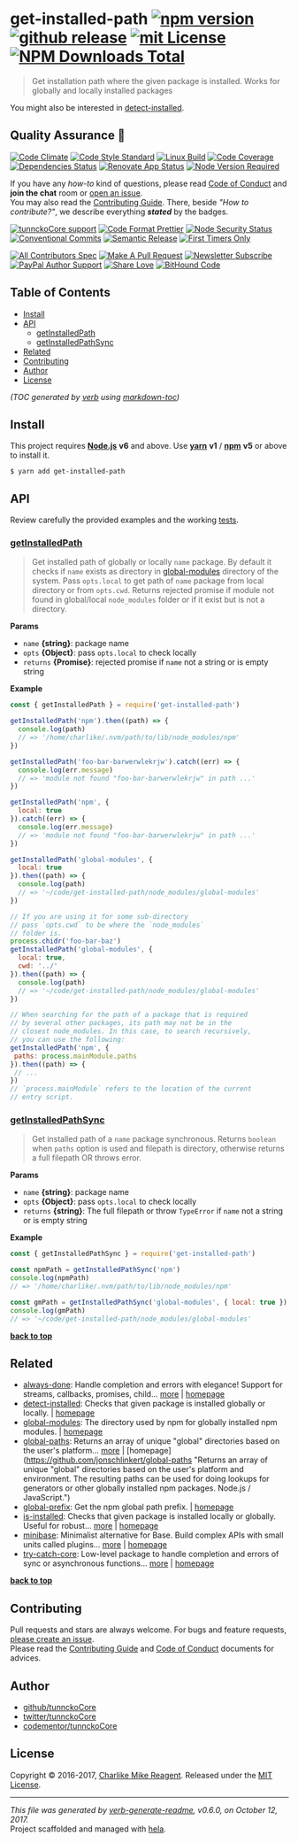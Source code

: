 # get-installed-path [![npm version][npmv-img]][npmv-url] [![github release][github-release-img]][github-release-url] [![mit License][license-img]][license-url] [![NPM Downloads Total][downloads-total-img]][npmv-url] 

<!--
[![NPM Downloads Weekly][downloads-weekly-img]][npmv-url]
[![NPM Downloads Total][downloads-total-img]][npmv-url] -->

> Get installation path where the given package is installed. Works for globally and locally installed packages

<div id="thetop"></div>

You might also be interested in [detect-installed](https://github.com/tunnckocore/detect-installed#readme).

## Quality Assurance :100:

[![Code Climate][codeclimate-img]][codeclimate-url] 
[![Code Style Standard][standard-img]][standard-url] 
[![Linux Build][travis-img]][travis-url] 
[![Code Coverage][codecov-img]][codecov-url] 
[![Dependencies Status][dependencies-img]][dependencies-url] 
[![Renovate App Status][renovate-img]][renovate-url] 
[![Node Version Required][nodeversion-img]][nodeversion-url] 

If you have any _how-to_ kind of questions, please read [Code of Conduct](./CODE_OF_CONDUCT.md) and **join the chat** room or [open an issue][open-issue-url].  
You may also read the [Contributing Guide](./CONTRIBUTING.md). There, beside _"How to contribute?"_, we describe everything **_stated_** by  the badges.

[![tunnckoCore support][chat-img]][chat-url] 
[![Code Format Prettier][prettier-img]][prettier-url] 
[![Node Security Status][nodesecurity-img]][nodesecurity-url] 
[![Conventional Commits][ccommits-img]][ccommits-url] 
[![Semantic Release][semantic-release-img]][semantic-release-url] 
[![First Timers Only][first-timers-only-img]][first-timers-only-url] 


[![All Contributors Spec][all-contributors-img]](#contributors) 
[![Make A Pull Request][prs-welcome-img]][prs-welcome-url] 
[![Newsletter Subscribe][tinyletter-img]][tinyletter-url] 
[![PayPal Author Support][paypal-donate-img]][paypal-donate-url] 
[![Share Love][share-love-img]][share-love-url] 
[![BitHound Code][bithound-code-img]][bithound-code-url] 

## Table of Contents
- [Install](#install)
- [API](#api)
  * [getInstalledPath](#getinstalledpath)
  * [getInstalledPathSync](#getinstalledpathsync)
- [Related](#related)
- [Contributing](#contributing)
- [Author](#author)
- [License](#license)

_(TOC generated by [verb](https://github.com/verbose/verb) using [markdown-toc](https://github.com/jonschlinkert/markdown-toc))_

## Install

This project requires [**Node.js**][nodeversion-url] **v6** and above. Use [**yarn**](https://yarnpkg.com) **v1** / [**npm**](https://www.npmjs.com) **v5** or above to install it.

```
$ yarn add get-installed-path
```

## API
Review carefully the provided examples and the working [tests](./test/index.js).

### [getInstalledPath](src/index.js#L71)

> Get installed path of globally or locally `name` package.
By default it checks if `name` exists as directory in [global-modules][]
directory of the system. Pass `opts.local` to get path of `name`
package from local directory or from `opts.cwd`. Returns rejected
promise if module not found in global/local `node_modules` folder or
if it exist but is not a directory.

**Params**

* `name` **{string}**: package name    
* `opts` **{Object}**: pass `opts.local` to check locally    
* `returns` **{Promise}**: rejected promise if `name` not a string or is empty string  

**Example**

```jsx
const { getInstalledPath } = require('get-installed-path')

getInstalledPath('npm').then((path) => {
  console.log(path)
  // => '/home/charlike/.nvm/path/to/lib/node_modules/npm'
})

getInstalledPath('foo-bar-barwerwlekrjw').catch((err) => {
  console.log(err.message)
  // => 'module not found "foo-bar-barwerwlekrjw" in path ...'
})

getInstalledPath('npm', {
  local: true
}).catch((err) => {
  console.log(err.message)
  // => 'module not found "foo-bar-barwerwlekrjw" in path ...'
})

getInstalledPath('global-modules', {
  local: true
}).then((path) => {
  console.log(path)
  // => '~/code/get-installed-path/node_modules/global-modules'
})

// If you are using it for some sub-directory
// pass `opts.cwd` to be where the `node_modules`
// folder is.
process.chidr('foo-bar-baz')
getInstalledPath('global-modules', {
  local: true,
  cwd: '../'
}).then((path) => {
  console.log(path)
  // => '~/code/get-installed-path/node_modules/global-modules'
})

// When searching for the path of a package that is required
// by several other packages, its path may not be in the
// closest node_modules. In this case, to search recursively,
// you can use the following:
getInstalledPath('npm', {
 paths: process.mainModule.paths
}).then((path) => {
 // ...
})
// `process.mainModule` refers to the location of the current
// entry script.
```

### [getInstalledPathSync](src/index.js#L124)

> Get installed path of a `name` package synchronous.
Returns `boolean` when `paths` option is used and filepath is directory,
otherwise returns a full filepath OR throws error.

**Params**

* `name` **{string}**: package name    
* `opts` **{Object}**: pass `opts.local` to check locally    
* `returns` **{string}**: The full filepath or throw `TypeError` if `name` not a string or is empty string  

**Example**

```jsx
const { getInstalledPathSync } = require('get-installed-path')

const npmPath = getInstalledPathSync('npm')
console.log(npmPath)
// => '/home/charlike/.nvm/path/to/lib/node_modules/npm'

const gmPath = getInstalledPathSync('global-modules', { local: true })
console.log(gmPath)
// => '~/code/get-installed-path/node_modules/global-modules'
```

**[back to top](#thetop)**

## Related
- [always-done](https://www.npmjs.com/package/always-done): Handle completion and errors with elegance! Support for streams, callbacks, promises, child… [more](https://github.com/hybridables/always-done#readme) | [homepage](https://github.com/hybridables/always-done#readme "Handle completion and errors with elegance! Support for streams, callbacks, promises, child processes, async/await and sync functions. A drop-in replacement for [async-done][] - pass 100% of its tests plus more")
- [detect-installed](https://www.npmjs.com/package/detect-installed): Checks that given package is installed globally or locally. | [homepage](https://github.com/tunnckocore/detect-installed#readme "Checks that given package is installed globally or locally.")
- [global-modules](https://www.npmjs.com/package/global-modules): The directory used by npm for globally installed npm modules. | [homepage](https://github.com/jonschlinkert/global-modules "The directory used by npm for globally installed npm modules.")
- [global-paths](https://www.npmjs.com/package/global-paths): Returns an array of unique "global" directories based on the user's platform… [more](https://github.com/jonschlinkert/global-paths) | [homepage](https://github.com/jonschlinkert/global-paths "Returns an array of unique "global" directories based on the user's platform and environment. The resulting paths can be used for doing lookups for generators or other globally installed npm packages. Node.js / JavaScript.")
- [global-prefix](https://www.npmjs.com/package/global-prefix): Get the npm global path prefix. | [homepage](https://github.com/jonschlinkert/global-prefix "Get the npm global path prefix.")
- [is-installed](https://www.npmjs.com/package/is-installed): Checks that given package is installed locally or globally. Useful for robust… [more](https://github.com/tunnckocore/is-installed#readme) | [homepage](https://github.com/tunnckocore/is-installed#readme "Checks that given package is installed locally or globally. Useful for robust resolving when you want some package - it will check first if it exists locally, then if it exists globally")
- [minibase](https://www.npmjs.com/package/minibase): Minimalist alternative for Base. Build complex APIs with small units called plugins… [more](https://github.com/node-minibase/minibase#readme) | [homepage](https://github.com/node-minibase/minibase#readme "Minimalist alternative for Base. Build complex APIs with small units called plugins. Works well with most of the already existing [base][] plugins.")
- [try-catch-core](https://www.npmjs.com/package/try-catch-core): Low-level package to handle completion and errors of sync or asynchronous functions… [more](https://github.com/hybridables/try-catch-core#readme) | [homepage](https://github.com/hybridables/try-catch-core#readme "Low-level package to handle completion and errors of sync or asynchronous functions, using [once][] and [dezalgo][] libs. Useful for and used in higher-level libs such as [always-done][] to handle completion of anything.")

**[back to top](#thetop)**

## Contributing
Pull requests and stars are always welcome. For bugs and feature requests, [please create an issue][open-issue-url].  
Please read the [Contributing Guide](./CONTRIBUTING.md) and [Code of Conduct](./CODE_OF_CONDUCT.md) documents for advices.  

## Author
- [github/tunnckoCore](https://github.com/tunnckoCore)
- [twitter/tunnckoCore](https://twitter.com/tunnckoCore)
- [codementor/tunnckoCore](https://codementor.io/tunnckoCore)

## License
Copyright © 2016-2017, [Charlike Mike Reagent](https://i.am.charlike.online). Released under the [MIT License](LICENSE).

***

_This file was generated by [verb-generate-readme](https://github.com/verbose/verb-generate-readme), v0.6.0, on October 12, 2017._  
Project scaffolded and managed with [hela][].

[always-done]: https://github.com/hybridables/always-done
[async-done]: https://github.com/gulpjs/async-done
[base]: https://github.com/node-base/base
[charlike-cli]: https://github.com/tunnckoCore/charlike-cli
[dezalgo]: https://github.com/npm/dezalgo
[global-modules]: https://github.com/jonschlinkert/global-modules
[hela]: https://github.com/tunnckoCore/hela
[once]: https://github.com/isaacs/once

<!-- Heading badges -->
[npmv-url]: https://www.npmjs.com/package/get-installed-path
[npmv-img]: https://img.shields.io/npm/v/get-installed-path.svg?label=npm%20version

[open-issue-url]: https://github.com/tunnckoCore/get-installed-path/issues/new
[github-release-url]: https://github.com/tunnckoCore/get-installed-path/releases/latest
[github-release-img]: https://img.shields.io/github/release/tunnckoCore/get-installed-path.svg?label=github%20release

[license-url]: https://github.com/tunnckoCore/get-installed-path/blob/master/LICENSE
[license-img]: https://img.shields.io/npm/l/get-installed-path.svg

[downloads-weekly-img]: https://img.shields.io/npm/dw/get-installed-path.svg
[downloads-monthly-img]: https://img.shields.io/npm/dm/get-installed-path.svg
[downloads-total-img]: https://img.shields.io/npm/dt/get-installed-path.svg

<!-- Front line badges -->
[codeclimate-url]: https://codeclimate.com/github/tunnckoCore/get-installed-path
[codeclimate-img]: https://img.shields.io/codeclimate/github/tunnckoCore/get-installed-path.svg

[standard-url]: https://github.com/standard/standard
[standard-img]: https://img.shields.io/badge/code_style-standard-brightgreen.svg

[travis-url]: https://travis-ci.org/tunnckoCore/get-installed-path
[travis-img]: https://img.shields.io/travis/tunnckoCore/get-installed-path/master.svg?label=linux

[codecov-url]: https://codecov.io/gh/tunnckoCore/get-installed-path
[codecov-img]: https://img.shields.io/codecov/c/github/tunnckoCore/get-installed-path/master.svg

[dependencies-url]: https://david-dm.org/tunnckoCore/get-installed-path
[dependencies-img]: https://img.shields.io/david/tunnckoCore/get-installed-path.svg

[renovate-url]: https://renovateapp.com
[renovate-img]: https://img.shields.io/badge/renovate-enabled-brightgreen.svg

<!-- Second front of badges -->

[chat-url]: https://tunnckocore.flock.com/?i=cx2xoeofjtj6eo6c
[chat-img]: https://img.shields.io/badge/chat-on_flock-brightgreen.svg

[prettier-url]: https://github.com/prettier/prettier
[prettier-img]: https://img.shields.io/badge/styled_with-prettier-f952a5.svg

[nodesecurity-url]: https://nodesecurity.io/orgs/tunnckocore/projects/976d071f-5f2e-4ca6-9583-8c2b9dbf6e76/master
[nodesecurity-img]: https://nodesecurity.io/orgs/tunnckocore/projects/976d071f-5f2e-4ca6-9583-8c2b9dbf6e76/badge
<!-- the original color of nsp: 
[nodesec-img]: https://img.shields.io/badge/nsp-no_known_vulns-35a9e0.svg -->

[semantic-release-url]: https://github.com/semantic-release/semantic-release
[semantic-release-img]: https://img.shields.io/badge/%20%20%F0%9F%93%A6%F0%9F%9A%80-semantic--release-e10079.svg

[ccommits-url]: https://conventionalcommits.org/
[ccommits-img]: https://img.shields.io/badge/conventional_commits-1.0.0-yellow.svg

[nodeversion-url]: https://nodejs.org/en/download
[nodeversion-img]: https://img.shields.io/node/v/get-installed-path.svg

[first-timers-only-img]: https://img.shields.io/badge/first--timers--only-friendly-blue.svg
[first-timers-only-url]: http://www.firsttimersonly.com

[prs-welcome-img]: https://img.shields.io/badge/PRs-welcome-brightgreen.svg
[prs-welcome-url]: http://makeapullrequest.com

[all-contributors-img]: https://img.shields.io/github/contributors/tunnckoCore/get-installed-path.svg?label=all%20contributors&colorB=ffa500

[bithound-deps-url]: https://www.bithound.io/github/tunnckoCore/get-installed-path/master/dependencies/npm
[bithound-deps-img]: https://www.bithound.io/github/tunnckoCore/get-installed-path/badges/dependencies.svg

[bithound-code-url]: https://www.bithound.io/github/tunnckoCore/get-installed-path/master
[bithound-code-img]: https://www.bithound.io/github/tunnckoCore/get-installed-path/badges/code.svg

[paypal-donate-url]: https://paypal.me/tunnckoCore/10
[paypal-donate-img]: https://img.shields.io/badge/paypal-donate-009cde.svg

[tinyletter-url]: https://tinyletter.com/tunnckoCore
[tinyletter-img]: https://img.shields.io/badge/newsletter-subscribe-9caaf8.svg

[share-love-url]: https://twitter.com/intent/tweet?text=https://github.com/tunnckoCore/get-installed-path&via=tunnckoCore
[share-love-img]: https://img.shields.io/badge/share-♥-ed1c24.svg

